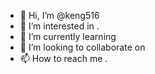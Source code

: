 - 👋 Hi, I’m @keng516 
- 👀 I’m interested in .
- 🌱 I’m currently learning 
- 💞️ I’m looking to collaborate on 
- 📫 How to reach me .

<!---
keng516/keng516 is a ✨ special ✨ repository because its `README.md` (this file) appears on your GitHub profile.
You can click the Preview link to take a look at your changes.
--->

